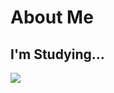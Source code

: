 # About Me
## I'm Studying...
![](https://skillicons.dev/icons?&perline=12&i=go,ruby,js,react,nextjs,cpp,git,github,rails,tailwind,vim,docker)


